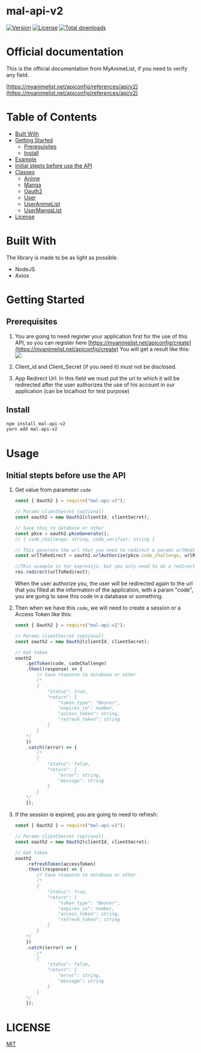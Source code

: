 # mal-api-v2

<a href="https://npmjs.org/package/mal-api-v2"><img src="https://img.shields.io/npm/v/mal-api-v2?style=flat-square" alt="Version" title="Version"></a> <a href="https://npmjs.org/package/mal-api-v2"><img src="https://img.shields.io/npm/l/mal-api-v2?style=flat-square" alt="License" title="License"></a> <a href="https://npmjs.org/package/mal-api-v2"><img src="https://img.shields.io/npm/dt/mal-api-v2?style=flat-square" alt="Total downloads" title="Total downloads"></a>

# Official documentation

This is the official documentation from MyAnimeList, if you need to verify any field.

[https://myanimelist.net/apiconfig/references/api/v2](https://myanimelist.net/apiconfig/references/api/v2)

# Table of Contents

-   [Built With](#built-with)
-   [Getting Started](#getting-started)
    -   [Prerequisites](#prerequisites)
    -   [Install](#install)
-   [Example](https://github.com/droidxrx/example/tree/master/project/mal-api-v2/nodejs)
-   [Initial stepts before use the API](#initial-stepts-before-use-the-api)
-   [Classes](docs)
    -   [Anime](docs/Anime.md)
    -   [Manga](docs/Manga.md)
    -   [Oauth2](docs/Oauth2.md)
    -   [User](docs/User.md)
    -   [UserAnimeList](docs/UserAnimeList.md)
    -   [UserMangaList](docs/UserMangaList.md)
-   [License](#license)

# Built With

The library is made to be as light as possible.

-   NodeJS
-   Axios

# Getting Started

## Prerequisites

1. You are going to need register your application first for the use of this API, so you can register here [https://myanimelist.net/apiconfig/create](https://myanimelist.net/apiconfig/create)
   You will get a result like this:
   <img src="https://cdn.jsdelivr.net/gh/droidxrx/DroidXrX@339866b/doc/ExampleFill.png">

2. Client_id and Client_Secret (if you need it) must not be disclosed.
3. App Redirect Url: In this field we must put the url to which it will be redirected after the user authorizes the use of his account in our application (can be localhost for test purpose)

## Install

```bash
npm install mal-api-v2
yarn add mal-api-v2
```

# Usage

## Initial stepts before use the API

1. Get value from parameter `code`

    ```javascript
    const { Oauth2 } = require("mal-api-v2");

    // Params clientSecret (optional)
    const oauth2 = new Oauth2(clientId, clientSecret);

    // Save this to database or other
    const pkce = oauth2.pkceGenerate();
    // { code_challenge: string, code_verifier: string }

    // This generate the url that you need to redirect & params urlRedirect (optional)
    const urlToRedirect = oauth2.urlAuthorize(pkce.code_challenge, urlRedirect);

    //This example is for expressjs, but you only need to do a redirection to the url generated
    res.redirect(urlToRedirect);
    ```

    When the user authorize you, the user will be redirected again to the url that you filled at the information of the application, with a param "code", you are going to save this code in a database or something.

2. Then when we have this `code`, we will need to create a session or a Access Token like this:

    ```javascript
    const { Oauth2 } = require("mal-api-v2");

    // Params clientSecret (optional)
    const oauth2 = new Oauth2(clientId, clientSecret);

    // Get token
    oauth2
    	.getToken(code, codeChallenge)
    	.then((response) => {
    		// Save response to database or other
    		/*
    		{
    			"status": true,
    			"return": {
    				"token_type": "Bearer",
    				"expires_in": number,
    				"access_token": string,
    				"refresh_token": string
    			}
    		}
    	*/
    	})
    	.catch((error) => {
    		/*
    		{
    			"status": false,
    			"return": {
    				"error": string,
    				"message": string
    			}
    		}
    	*/
    	});
    ```

3. If the session is expired, you are going to need to refresh:

    ```javascript
    const { Oauth2 } = require("mal-api-v2");

    // Params clientSecret (optional)
    const oauth2 = new Oauth2(clientId, clientSecret);

    // Get token
    oauth2
    	.refreshToken(accessToken)
    	.then((response) => {
    		// Save response to database or other
    		/*
    		{
    			"status": true,
    			"return": {
    				"token_type": "Bearer",
    				"expires_in": number,
    				"access_token": string,
    				"refresh_token": string
    			}
    		}
    	*/
    	})
    	.catch((error) => {
    		/*
    		{
    			"status": false,
    			"return": {
    				"error": string,
    				"message": string
    			}
    		}
    	*/
    	});
    ```

# LICENSE

[MIT](LICENSE)
